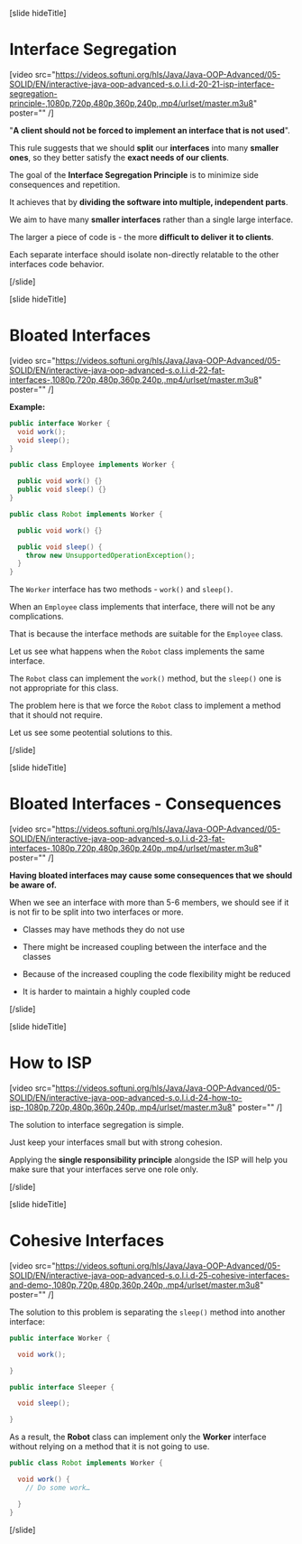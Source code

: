 [slide hideTitle]

# Interface Segregation

[video src="https://videos.softuni.org/hls/Java/Java-OOP-Advanced/05-SOLID/EN/interactive-java-oop-advanced-s.o.l.i.d-20-21-isp-interface-segregation-principle-,1080p,720p,480p,360p,240p,.mp4/urlset/master.m3u8" poster="" /]

"**A client should not be forced to implement an interface that is not used**".

This rule suggests that we should **split** our **interfaces** into many **smaller ones**, so they better satisfy the **exact needs of our clients**.

The goal of the **Interface Segregation Principle** is to minimize side consequences and repetition.

It achieves that by **dividing the software into multiple, independent parts**.

We aim to have many **smaller interfaces** rather than a single large interface. 

The larger a piece of code is - the more **difficult to deliver it to clients**. 

Each separate interface should isolate non-directly relatable to the other interfaces code behavior.

[/slide]

[slide hideTitle]

# Bloated Interfaces

[video src="https://videos.softuni.org/hls/Java/Java-OOP-Advanced/05-SOLID/EN/interactive-java-oop-advanced-s.o.l.i.d-22-fat-interfaces-,1080p,720p,480p,360p,240p,.mp4/urlset/master.m3u8" poster="" /]

**Example:**

```java
public interface Worker {
  void work();
  void sleep();
}
```

```java
public class Employee implements Worker {

  public void work() {}
  public void sleep() {}
}

```

```java
public class Robot implements Worker {

  public void work() {}

  public void sleep() { 
    throw new UnsupportedOperationException();
  }
}
```
The `Worker` interface has two methods - `work()` and `sleep()`.​

When an `Employee` class implements that interface, there will not be any complications. 

That is because the interface methods are suitable for the `Employee` class.​

Let us see what happens when the `Robot` class implements the same interface.​

The `Robot` class can implement the `work()` method, but the `sleep()` one is not appropriate for this class. 

The problem here is that we force the `Robot` class to implement a method that it should not require.​

Let us see some peotential solutions to this.

[/slide]

[slide hideTitle]

# Bloated Interfaces - Consequences

[video src="https://videos.softuni.org/hls/Java/Java-OOP-Advanced/05-SOLID/EN/interactive-java-oop-advanced-s.o.l.i.d-23-fat-interfaces-,1080p,720p,480p,360p,240p,.mp4/urlset/master.m3u8" poster="" /]

**Having bloated interfaces may cause some consequences that we should be aware of.**

When we see an interface with more than 5-6 members, we should see if it is not fir to be split into two interfaces or more.

- Classes may have methods they do not use

- There might be increased coupling between the interface and the classes

- Because of the increased coupling the code flexibility might be reduced

- It is harder to maintain a highly coupled code

[/slide]

[slide hideTitle]

# How to ISP

[video src="https://videos.softuni.org/hls/Java/Java-OOP-Advanced/05-SOLID/EN/interactive-java-oop-advanced-s.o.l.i.d-24-how-to-isp-,1080p,720p,480p,360p,240p,.mp4/urlset/master.m3u8" poster="" /]

The solution to interface segregation is simple.

Just keep your interfaces small but with strong cohesion.

Applying the **single responsibility principle** alongside the ISP will help you make sure that your interfaces serve one role only.

[/slide]

[slide hideTitle]

# Cohesive Interfaces

[video src="https://videos.softuni.org/hls/Java/Java-OOP-Advanced/05-SOLID/EN/interactive-java-oop-advanced-s.o.l.i.d-25-cohesive-interfaces-and-demo-,1080p,720p,480p,360p,240p,.mp4/urlset/master.m3u8" poster="" /]

The solution to this problem is separating the `sleep()` method into another interface:

```java
public interface Worker {

  void work();

}
```

```java
public interface Sleeper {

  void sleep();

}
```
As a result, the **Robot** class can implement only the **Worker** interface without relying on a method that it is not going to use.​

```java
public class Robot implements Worker {

  void work() { 
    // Do some work… 

  }
}
```

[/slide]
